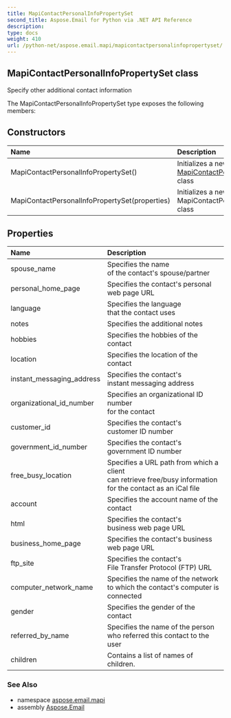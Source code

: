 ```yaml
---
title: MapiContactPersonalInfoPropertySet
second_title: Aspose.Email for Python via .NET API Reference
description: 
type: docs
weight: 410
url: /python-net/aspose.email.mapi/mapicontactpersonalinfopropertyset/
---
```


## MapiContactPersonalInfoPropertySet class

Specify other additional contact information

The MapiContactPersonalInfoPropertySet type exposes the following members:
## Constructors
| Name | Description |
| :- | :- |
|MapiContactPersonalInfoPropertySet()|Initializes a new instance of the [MapiContactPersonalInfoPropertySet](/email/python-net/aspose.email.mapi/mapicontactpersonalinfopropertyset/) class|
|MapiContactPersonalInfoPropertySet(properties)|Initializes a new instance of the MapiContactPersonalInfoPropertySet class|
## Properties
| Name | Description |
| :- | :- |
|spouse_name|Specifies the name <br/>            of the contact's spouse/partner|
|personal_home_page|Specifies the contact's personal web page URL|
|language|Specifies the language <br/>            that the contact uses|
|notes|Specifies the additional notes|
|hobbies|Specifies the hobbies of the contact|
|location|Specifies the location of the contact|
|instant_messaging_address|Specifies the contact's <br/>            instant messaging address|
|organizational_id_number|Specifies an organizational ID number <br/>            for the contact|
|customer_id|Specifies the contact's <br/>            customer ID number|
|government_id_number|Specifies the contact's <br/>            government ID number|
|free_busy_location|Specifies a URL path from which a client <br/>            can retrieve free/busy information <br/>            for the contact as an iCal file|
|account|Specifies the account name of the contact|
|html|Specifies the contact's <br/>            business web page URL|
|business_home_page|Specifies the contact's business web page URL|
|ftp_site|Specifies the contact's <br/>            File Transfer Protocol (FTP) URL|
|computer_network_name|Specifies the name of the network <br/>            to which the contact's computer is connected|
|gender|Specifies the gender of the contact|
|referred_by_name|Specifies the name of the person <br/>            who referred this contact to the user|
|children|Contains a list of names of children.|

### See Also

* namespace [aspose.email.mapi](/email/python-net/aspose.email.mapi/)
* assembly [Aspose.Email](/email/python-net/)

